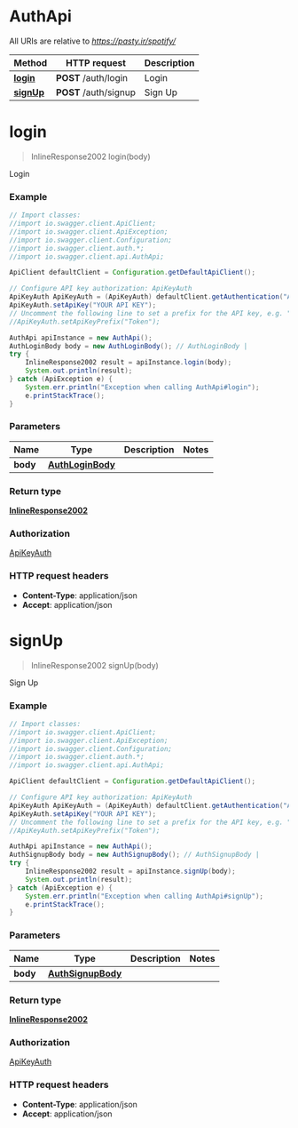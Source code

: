 # AuthApi

All URIs are relative to *https://pasty.ir/spotify/*

Method | HTTP request | Description
------------- | ------------- | -------------
[**login**](AuthApi.md#login) | **POST** /auth/login | Login
[**signUp**](AuthApi.md#signUp) | **POST** /auth/signup | Sign Up

<a name="login"></a>
# **login**
> InlineResponse2002 login(body)

Login

### Example
```java
// Import classes:
//import io.swagger.client.ApiClient;
//import io.swagger.client.ApiException;
//import io.swagger.client.Configuration;
//import io.swagger.client.auth.*;
//import io.swagger.client.api.AuthApi;

ApiClient defaultClient = Configuration.getDefaultApiClient();

// Configure API key authorization: ApiKeyAuth
ApiKeyAuth ApiKeyAuth = (ApiKeyAuth) defaultClient.getAuthentication("ApiKeyAuth");
ApiKeyAuth.setApiKey("YOUR API KEY");
// Uncomment the following line to set a prefix for the API key, e.g. "Token" (defaults to null)
//ApiKeyAuth.setApiKeyPrefix("Token");

AuthApi apiInstance = new AuthApi();
AuthLoginBody body = new AuthLoginBody(); // AuthLoginBody | 
try {
    InlineResponse2002 result = apiInstance.login(body);
    System.out.println(result);
} catch (ApiException e) {
    System.err.println("Exception when calling AuthApi#login");
    e.printStackTrace();
}
```

### Parameters

Name | Type | Description  | Notes
------------- | ------------- | ------------- | -------------
 **body** | [**AuthLoginBody**](AuthLoginBody.md)|  |

### Return type

[**InlineResponse2002**](InlineResponse2002.md)

### Authorization

[ApiKeyAuth](../README.md#ApiKeyAuth)

### HTTP request headers

 - **Content-Type**: application/json
 - **Accept**: application/json

<a name="signUp"></a>
# **signUp**
> InlineResponse2002 signUp(body)

Sign Up

### Example
```java
// Import classes:
//import io.swagger.client.ApiClient;
//import io.swagger.client.ApiException;
//import io.swagger.client.Configuration;
//import io.swagger.client.auth.*;
//import io.swagger.client.api.AuthApi;

ApiClient defaultClient = Configuration.getDefaultApiClient();

// Configure API key authorization: ApiKeyAuth
ApiKeyAuth ApiKeyAuth = (ApiKeyAuth) defaultClient.getAuthentication("ApiKeyAuth");
ApiKeyAuth.setApiKey("YOUR API KEY");
// Uncomment the following line to set a prefix for the API key, e.g. "Token" (defaults to null)
//ApiKeyAuth.setApiKeyPrefix("Token");

AuthApi apiInstance = new AuthApi();
AuthSignupBody body = new AuthSignupBody(); // AuthSignupBody | 
try {
    InlineResponse2002 result = apiInstance.signUp(body);
    System.out.println(result);
} catch (ApiException e) {
    System.err.println("Exception when calling AuthApi#signUp");
    e.printStackTrace();
}
```

### Parameters

Name | Type | Description  | Notes
------------- | ------------- | ------------- | -------------
 **body** | [**AuthSignupBody**](AuthSignupBody.md)|  |

### Return type

[**InlineResponse2002**](InlineResponse2002.md)

### Authorization

[ApiKeyAuth](../README.md#ApiKeyAuth)

### HTTP request headers

 - **Content-Type**: application/json
 - **Accept**: application/json

